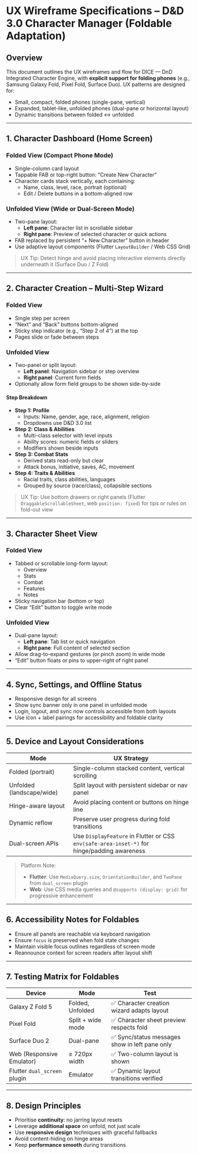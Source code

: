 # UX Wireframe Specifications – D&D 3.0 Character Manager (Foldable Adaptation)

## Overview

This document outlines the UX wireframes and flow for DICE — DnD Integrated Character Engine, with **explicit support for folding phones** (e.g., Samsung Galaxy Fold, Pixel Fold, Surface Duo). UX patterns are designed for:

- Small, compact, folded phones (single-pane, vertical)  
- Expanded, tablet-like, unfolded phones (dual-pane or horizontal layout)  
- Dynamic transitions between folded ↔ unfolded

---

## 1. Character Dashboard (Home Screen)

### Folded View (Compact Phone Mode)

- Single-column card layout
- Tappable FAB or top-right button: “Create New Character”
- Character cards stack vertically, each containing:
  - Name, class, level, race, portrait (optional)
  - Edit / Delete buttons in a bottom-aligned row

### Unfolded View (Wide or Dual-Screen Mode)

- Two-pane layout:
  - **Left pane**: Character list in scrollable sidebar
  - **Right pane**: Preview of selected character or quick actions
- FAB replaced by persistent “+ New Character” button in header
- Use adaptive layout components (Flutter `LayoutBuilder` / Web CSS Grid)

> UX Tip: Detect hinge and avoid placing interactive elements directly underneath it (Surface Duo / Z Fold)

---

## 2. Character Creation – Multi-Step Wizard

### Folded View

- Single step per screen
- “Next” and “Back” buttons bottom-aligned
- Sticky step indicator (e.g., “Step 2 of 4”) at the top
- Pages slide or fade between steps

### Unfolded View

- Two-panel or split layout:
  - **Left panel**: Navigation sidebar or step overview
  - **Right panel**: Current form fields
- Optionally allow form field groups to be shown side-by-side

#### Step Breakdown

- **Step 1: Profile**
  - Inputs: Name, gender, age, race, alignment, religion
  - Dropdowns use D&D 3.0 list
- **Step 2: Class & Abilities**
  - Multi-class selector with level inputs
  - Ability scores: numeric fields or sliders
  - Modifiers shown beside inputs
- **Step 3: Combat Stats**
  - Derived stats read-only but clear
  - Attack bonus, initiative, saves, AC, movement
- **Step 4: Traits & Abilities**
  - Racial traits, class abilities, languages
  - Grouped by source (race/class), collapsible sections

> UX Tip: Use bottom drawers or right panels (Flutter `DraggableScrollableSheet`, web `position: fixed`) for tips or rules on fold-out view

---

## 3. Character Sheet View

### Folded View

- Tabbed or scrollable long-form layout:
  - Overview  
  - Stats  
  - Combat  
  - Features  
  - Notes
- Sticky navigation bar (bottom or top)
- Clear “Edit” button to toggle write mode

### Unfolded View

- Dual-pane layout:
  - **Left pane**: Tab list or quick navigation
  - **Right pane**: Full content of selected section
- Allow drag-to-expand gestures (or pinch zoom) in wide mode
- “Edit” button floats or pins to upper-right of right panel

---

## 4. Sync, Settings, and Offline Status

- Responsive design for all screens
- Show sync banner only in one panel in unfolded mode
- Login, logout, and sync now controls accessible from both layouts
- Use icon + label pairings for accessibility and foldable clarity

---

## 5. Device and Layout Considerations

| Mode                      | UX Strategy                                                                                 |
| ------------------------- | ------------------------------------------------------------------------------------------- |
| Folded (portrait)         | Single-column stacked content, vertical scrolling                                           |
| Unfolded (landscape/wide) | Split layout with persistent sidebar or nav panel                                           |
| Hinge-aware layout        | Avoid placing content or buttons on hinge line                                              |
| Dynamic reflow            | Preserve user progress during fold transitions                                              |
| Dual-screen APIs          | Use `DisplayFeature` in Flutter or CSS `env(safe-area-inset-*)` for hinge/padding awareness |

> Platform Note:
>
> - **Flutter**: Use `MediaQuery.size`, `OrientationBuilder`, and `TwoPane` from `dual_screen` plugin
> - **Web**: Use CSS media queries and `@supports (display: grid)` for progressive enhancement

---

## 6. Accessibility Notes for Foldables

- Ensure all panels are reachable via keyboard navigation  
- Ensure `focus` is preserved when fold state changes  
- Maintain visible focus outlines regardless of screen mode  
- Reannounce context for screen readers after layout shift  

---

## 7. Testing Matrix for Foldables

| Device                       | Mode              | Test                                          |
| ---------------------------- | ----------------- | --------------------------------------------- |
| Galaxy Z Fold 5              | Folded, Unfolded  | ✅ Character creation wizard adapts layout     |
| Pixel Fold                   | Split + wide mode | ✅ Character sheet preview respects fold       |
| Surface Duo 2                | Dual-pane         | ✅ Sync/status messages show in left pane only |
| Web (Responsive Emulator)    | ≥ 720px width     | ✅ Two-column layout is shown                  |
| Flutter `dual_screen` plugin | Emulator          | ✅ Dynamic layout transitions verified         |

---

## 8. Design Principles

- Prioritise **continuity**: no jarring layout resets  
- Leverage **additional space** on unfold, not just scale  
- Use **responsive design** techniques with graceful fallbacks  
- Avoid content-hiding on hinge areas  
- Keep **performance smooth** during transitions
